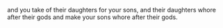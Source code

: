 and you take of their daughters for your sons, and their daughters whore after their gods and make your sons whore after their gods.
